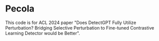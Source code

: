# Pecola
This code is for ACL 2024 paper "Does DetectGPT Fully Utilize Perturbation? Bridging Selective Perturbation to Fine-tuned Contrastive Learning Detector would be Better".

